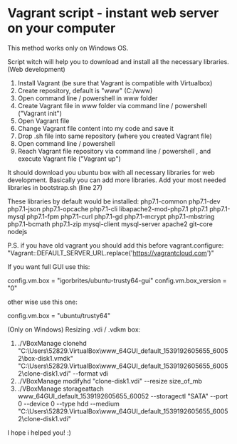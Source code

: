 # Vagrant script - instant web server on your computer
This method works only on Windows OS.

Script witch will help you to download and install all the necessary libraries. (Web development)

1. Install Vagrant (be sure that Vagrant is compatible with Virtualbox)
2. Create repository, default is "www" (C:/www)
3. Open command line / powershell in www folder
2. Create Vagrant file in www folder via command line / powershell ("Vagrant init")
3. Open Vagrant file
3. Change Vagrant file content into my code and save it
4. Drop .sh file into same repository (where you created Vagrant file)
5. Open command line / powershell
6. Reach Vagrant file repository via command line / powershell , and execute Vagrant file ("Vagrant up")

It should download you ubuntu box with all necessary libraries for web development.
Basically you can add more libraries. Add your most needed libraries in bootstrap.sh (line 27)

These libraries by default would be installed:
php7.1-common php7.1-dev php7.1-json php7.1-opcache php7.1-cli
libapache2-mod-php7.1 php7.1 php7.1-mysql php7.1-fpm php7.1-curl 
php7.1-gd php7.1-mcrypt php7.1-mbstring php7.1-bcmath php7.1-zip
mysql-client mysql-server apache2 git-core nodejs

P.S. if you have old vagrant you should add this before vagrant.configure:
"Vagrant::DEFAULT_SERVER_URL.replace('https://vagrantcloud.com')"

If you want full GUI use this: 

config.vm.box = "igorbrites/ubuntu-trusty64-gui"
config.vm.box_version = "0" 

other wise use this one:

config.vm.box = "ubuntu/trusty64"

(Only on Windows) Resizing .vdi / .vdkm box:
  1. ./VBoxManage clonehd "C:\Users\52829\.VirtualBox\www_64GUI_default_1539192605655_60052\box-disk1.vmdk" "C:\Users\52829\.VirtualBox\www_64GUI_default_1539192605655_60052\clone-disk1.vdi" --format vdi
  2. ./VBoxManage modifyhd "clone-disk1.vdi" --resize size_of_mb
  3. ./VBoxManage storageattach www_64GUI_default_1539192605655_60052 --storagectl "SATA" --port 0 --device 0 --type hdd --medium "C:\Users\52829\.VirtualBox\www_64GUI_default_1539192605655_60052\clone-disk1.vdi"




I hope i helped you! :)
